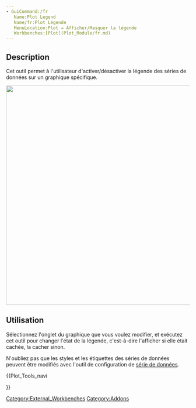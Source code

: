```yaml
---
- GuiCommand:/fr
   Name:Plot Legend
   Name/fr:Plot Légende
   MenuLocation:Plot → Afficher/Masquer la légende
   Workbenches:[Plot](Plot_Module/fr.md)
---
```


## Description

Cet outil permet à l\'utilisateur d\'activer/désactiver la légende des séries de données sur un graphique spécifique.

<img alt="" src=images/Plot_Trigonometric_Example.png  style="width:600px;">

## Utilisation

Sélectionnez l\'onglet du graphique que vous voulez modifier, et exécutez cet outil pour changer l\'état de la légende, c\'est-à-dire l\'afficher si elle était cachée, la cacher sinon.

N\'oubliez pas que les styles et les étiquettes des séries de données peuvent être modifiés avec l\'outil de configuration de [série de données](Plot_Series/fr.md).





{{Plot_Tools_navi

}} 

[Category:External\_Workbenches](Category:External_Workbenches.md) [Category:Addons](Category:Addons.md)
